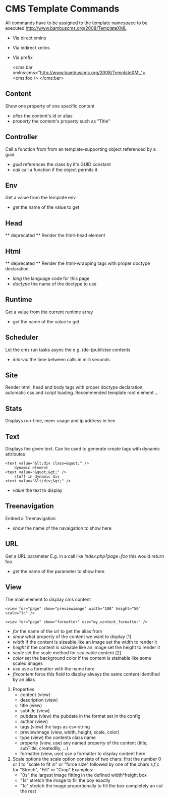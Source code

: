 CMS Template Commands
=====================

All commands have to be assigned to the template namespace to be executed
    http://www.bambuscms.org/2008/TemplateXML
* Via direct xmlns
    <foo xmlns="http://www.bambuscms.org/2008/TemplateXML" />
* Via indirect xmlns
    <bar xmlns="http://www.bambuscms.org/2008/TemplateXML">
        <foo />
    </bar>
* Via prefix

    <cms:bar xmlns:cms="http://www.bambuscms.org/2008/TemplateXML">
        <cms:foo />
    </cms:bar>


Content
-------
Show one property of one specific content
    <content alias="demo-2011-02-25" property="Title" />
* _alias_ the content's id or alias
* _property_ the content's property such as "Title"


Controller
----------
Call a function from from an template-supporting object referenced by a guid
    <controller guid="de.tutech.events" call="test">
        <param name="namedParameter" value="testing" /> 
    </controller>
* _guid_ references the class by it's GUID constant
* _call_ call a function if the object permits it


Env
---
Get a value from the template env
    <env get="stuff" />
* _get_ the name of the value to get


Head
----
** deprecated **
Render the html-head element 
    <head />


Html
----
** deprecated **
Render the html-wrapping tags with proper doctype declaration
    <html lang="en" doctype="html4"></html>
* _lang_ the language code for this page
* _doctype_ the name of the doctype to use


Runtime
-------
Get a value from the current runtime array
    <runtime get="stuff" />
* _get_ the name of the value to get


Scheduler
---------
Let the cms run tasks async the e.g. (de-)publicise contents
    <scheduler interval="10000" />
* _interval_ the time between calls in milli seconds


Site
----
Render html, head and body tags with proper doctype declaration, 
automatic css and script loading.
Recommended template root element
    <site>...</site>


Stats
-----
Displays run-time, mem-usage and ip address in hex
    <stats />


Text
----
Displays the given text.
Can be used to generate create tags with dynamic attributes
    <text value="text" />

    <text value="&lt;div class=&quot;" />
        dynamic element
    <text value="&quot;&gt;" />
        stuff in dynamic div
    <text value="&lt/div;&gt;" />
* _value_ the text to display


Treenavigation
--------------
Embed a Treenavigation
    <treenavigation show="navi" />
* _show_ the name of the navaigation to show here



URL
---
Get a URL parameter 
E.g. in a call like _index.php?page=foo_ this would return foo
    <url get="page" />
* _get_ the name of the parameter to show here



View
----
The main element to display cms content
    <view for="page" show="content" />
    
    <view for="page" show="previewimage" width="100" height="50" scale="1c" />

    <view for="page" show="formatter" use="my_content_formatter" />
* _for_ the name of the url to get the alias from
* _show_ what property of the content we want to display [1]
* _width_ if the content is sizeable like an image set the width to render it
* _height_ if the content is sizeable like an image set the height to render it
* _scale_ set the scale method for scaleable content [2]
* _color_ set the background color if the content is stainable like some scaled images 
* _use_ use a formatter with the name here
* _fixcontent_ force this field to diaplay always the same content identified by an alias

1. Properties
    - content (view)
    - description (view)
    - title (view)
    - subtitle (view)
    - pubdate (view)
      the pubdate in the format set in the config
    - author (view)
    - tags (view)
      the tags as csv-string
    - previewimage (view, width, height, scale, color)
    - type (view)
      the contents class name
    - property (view, use)
      any named property of the content (title, subTitle, createdBy, ...)
    - formatter (view, use)
      use a formatter to display content here
2. Scale options
the scale option consists of two chars:
first the number 0 or 1 to "scale to fit in" or "force size"
followed by one of the chars s,f,c for "Strech", "Fill" or "Crop"
Examples:
    - "0s" the largest image fitting in the defined width*height box
    - "1s" stretch the image to fill the boy exactly
    - "1c" stretch the image proportionally to fill the box completely an cut the rest 

